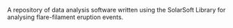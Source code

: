 A repository of data analysis software written using the SolarSoft Library for analysing flare-filament eruption events.
